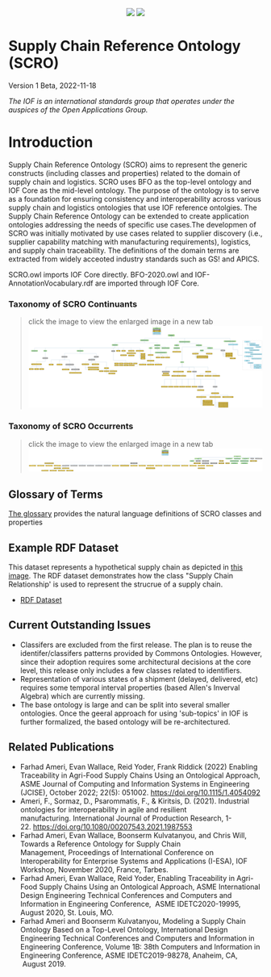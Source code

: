 <p align="center">
<img src="https://user-images.githubusercontent.com/12449023/166088434-b6761386-9b3f-4881-a891-c8ffdbde0fae.png" height="80">
<img src="https://user-images.githubusercontent.com/12449023/166088435-a9fcc4c7-f51d-443a-b1fd-9fe96a204f77.png" >
</p>

# Supply Chain Reference Ontology (SCRO)

Version 1 Beta, 2022-11-18

*The IOF is an international standards group that operates under the auspices of the Open Applications Group.*

# Introduction 

Supply Chain Reference Ontology (SCRO) aims to represent the generic constructs (including classes and properties) related to the domain of supply chain and logistics. SCRO uses BFO as the top-level ontology and IOF Core as the mid-level ontology. The purpose of the ontology is to serve as a foundation for ensuring consistency and interoperability across various supply chain and logistics ontologies that use IOF reference ontolgies. The Supply Chain Reference Ontology can be extended to create application ontologies addressing the needs of specific use cases.The developmen of SCRO was initially motivated by use cases related to supplier discovery (i.e., supplier capability matching with manufacturing requirements), logistics,  and supply chain traceability. The definitions of the domain terms are extracted from widely acceoted industry standards such as GS! and APICS. 
 

SCRO.owl imports IOF Core directly. BFO-2020.owl and IOF-AnnotationVocabulary.rdf are imported through IOF Core.  

### Taxonomy of SCRO Continuants
> click the image to view the enlarged image in a new tab
![Taxonomy of SCRO Continuants](images/SCRO-continuants.png)

### Taxonomy of SCRO Occurrents
> click the image to view the enlarged image in a new tab
![Taxonomy of SCRO Continuants](images/SCRO-Occurrents.png)

## Glossary of Terms
[The glossary](https://htmlpreview.github.io/?https://github.com/InfoneerTXST/Glossary/blob/master/index.html) provides the natural language definitions of SCRO classes and properties

## Example RDF Dataset
This dataset represents a hypothetical supply chain as depicted in [this image](https://github.com/iofoundry/ontology/blob/master/supplychain/Documentation%20&%20Resources/Terms-Patterns-Modules/Ford%20Supply%20Chain.md). The RDF dataset demonstrates how the class "Supply Chain Relationship' is used to represent the strucrue of a supply chain. 
- [RDF Dataset](https://github.com/iofoundry/ontology/blob/master/supplychain/data/SCRO_Ford.tt)

## Current Outstanding Issues
- Classifers are excluded from the first release. The plan is to reuse the identifer/classifers patterns provided by Commons Ontologies. However, since their adoption requires some architectural decisions at the core level, this release only includes a few classes related to identifiers. 
- Representation of various states of a shipment (delayed, delivered, etc) requires some temporal interval properties (based Allen's Inverval Algebra) which are currently missing. 
- The base ontology is large and can be split into several smaller ontologies. Once the geeral approach for using 'sub-topics' in IOF is further formalized, the based ontology will be re-architectured. 


## Related Publications
- Farhad Ameri, Evan Wallace, Reid Yoder, Frank Riddick (2022) Enabling Traceability in Agri-Food Supply Chains Using an Ontological Approach, ASME Journal of Computing and Information Systems in Engineering (JCISE), October 2022; 22(5): 051002. https://doi.org/10.1115/1.4054092
- Ameri, F., Sormaz, D., Psarommatis, F., & Kiritsis, D. (2021). Industrial ontologies for interoperability in agile and resilient manufacturing. International Journal of Production Research, 1-22. https://doi.org/10.1080/00207543.2021.1987553
- Farhad Ameri, Evan Wallace, Boonserm Kulvatanyou, and Chris Will, Towards a Reference Ontology for Supply Chain Management, Proceedings of International Conference on Interoperability for Enterprise Systems and Applications (I-ESA), IOF Workshop, November 2020, France, Tarbes.
- Farhad Ameri, Evan Wallace, Reid Yoder, Enabling Traceability in Agri-Food Supply Chains Using an Ontological Approach, ASME International Design Engineering Technical Conferences and Computers and Information in Engineering Conference,  ASME IDETC2020-19995, August 2020, St. Louis, MO.
- Farhad Ameri and Boonserm Kulvatanyou, Modeling a Supply Chain Ontology Based on a Top-Level Ontology, International Design Engineering Technical Conferences and Computers and Information in Engineering Conference, Volume 1B: 38th Computers and Information in Engineering Conference, ASME IDETC2019-98278, Anaheim, CA,  August 2019.

